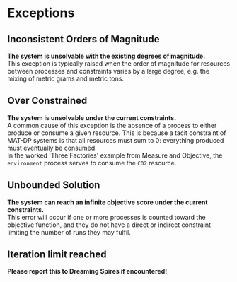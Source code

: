 # **Exceptions**

## **Inconsistent Orders of Magnitude**

**The system is unsolvable with the existing degrees of magnitude.**  
This exception is typically raised when the order of magnitude for resources between processes and constraints varies by a large degree, e.g. the mixing of metric grams and metric tons.

## **Over Constrained**

**The system is unsolvable under the current constraints.**  
A common cause of this exception is the absence of a process to either produce or consume a given resource. This is because a tacit constraint of MAT-DP systems is that all resources must sum to 0: everything produced must eventually be consumed.  
In the worked 'Three Factories' example from Measure and Objective, the `environment`  process serves to consume the `CO2` resource.

## **Unbounded Solution**

**The system can reach an infinite objective score under the current constraints.**  
This error will occur if one or more processes is counted toward the objective function, and they do not have a direct or indirect constraint limiting the number of runs they may fulfil.

## **Iteration limit reached**

**Please report this to Dreaming Spires if encountered!**
